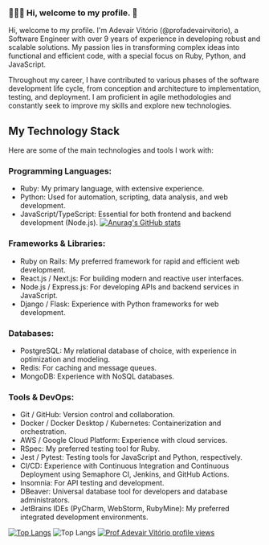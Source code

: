 ### 👨🏻‍💻 Hi, welcome to my profile. 👋
Hi, welcome to my profile.
I'm Adevair Vitório (@profadevairvitorio), a Software Engineer with over 9 years of experience in developing robust and scalable solutions. My passion lies in transforming complex ideas into functional and efficient code, with a special focus on Ruby, Python, and JavaScript.

Throughout my career, I have contributed to various phases of the software development life cycle, from conception and architecture to implementation, testing, and deployment. I am proficient in agile methodologies and constantly seek to improve my skills and explore new technologies.

## My Technology Stack
Here are some of the main technologies and tools I work with:

### Programming Languages:

* Ruby: My primary language, with extensive experience.
* Python: Used for automation, scripting, data analysis, and web development.
* JavaScript/TypeScript: Essential for both frontend and backend development (Node.js).
[![Anurag's GitHub stats](https://github-readme-stats.vercel.app/api?username=profadevairvitorio&show=reviews,discussions_started,discussions_answered&show_icons=true&theme=radical)](https://github.com/profadevairvitorio)

### Frameworks & Libraries:

* Ruby on Rails: My preferred framework for rapid and efficient web development.
* React.js / Next.js: For building modern and reactive user interfaces.
* Node.js / Express.js: For developing APIs and backend services in JavaScript.
* Django / Flask: Experience with Python frameworks for web development.

### Databases:

* PostgreSQL: My relational database of choice, with experience in optimization and modeling.
* Redis: For caching and message queues.
* MongoDB: Experience with NoSQL databases.

### Tools & DevOps:

* Git / GitHub: Version control and collaboration.
* Docker / Docker Desktop / Kubernetes: Containerization and orchestration.
* AWS / Google Cloud Platform: Experience with cloud services.
* RSpec: My preferred testing tool for Ruby.
* Jest / Pytest: Testing tools for JavaScript and Python, respectively.
* CI/CD: Experience with Continuous Integration and Continuous Deployment using Semaphore CI, Jenkins, and GitHub Actions.
* Insomnia: For API testing and development.
* DBeaver: Universal database tool for developers and database administrators.
* JetBrains IDEs (PyCharm, WebStorm, RubyMine): My preferred integrated development environments.


[![Top Langs](https://github-readme-stats.vercel.app/api/top-langs/?username=profadevairvitorio&layout=donut)](https://github.com/profadevairvitorio)
![Top Langs](https://github-readme-stats.vercel.app/api/top-langs/?username=profadevairvitorio&hide_progress=true)
[![Prof Adevair Vitório profile views](https://u8views.com/api/v1/github/profiles/121971339/views/day-week-month-total-count.svg)](https://u8views.com/github/profadevairvitorio)

<!--
**profadevairvitorio/profadevairvitorio** is a ✨ _special_ ✨ repository because its `README.md` (this file) appears on your GitHub profile.

Here are some ideas to get you started:

- 🔭 I’m currently working on ...
- 🌱 I’m currently learning ...
- 👯 I’m looking to collaborate on ...
- 🤔 I’m looking for help with ...
- 💬 Ask me about ...
- 📫 How to reach me: ...
- 😄 Pronouns: ...
- ⚡ Fun fact: ...
-->
